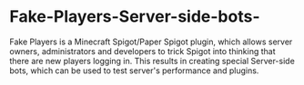 # Fake-Players-Server-side-bots-
Fake Players is a Minecraft Spigot/Paper Spigot plugin, which allows server owners, administrators and developers to trick Spigot into thinking that there are new players logging in. This results in creating special Server-side bots, which can be used to test server's performance and plugins.

